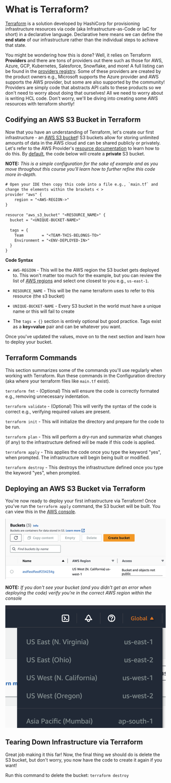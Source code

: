 # What is Terraform?

[Terraform](https://www.terraform.io/) is a solution developed by HashiCorp for provisioning infrastructure resources via code (aka Infrastructure-as-Code or IaC for short) in a declarative language. Declarative here means we can define the **end state** of our infrastructure rather than the individual steps to achieve that state. 

You might be wondering how this is done? Well, it relies on Terraform **Providers** and there are tons of providers out there such as those for AWS, Azure, GCP, Kubernetes, Salesforce, Snowflake, and more! A full listing can be found in the [providers registry](https://registry.terraform.io/browse/providers). Some of these providers are created by the product owners e.g., Microsoft supports the Azure provider and AWS supports the AWS provider, but some are also supported by the community! Providers are simply code that abstracts API calls to these products so we don't need to worry about doing that ourselves! All we need to worry about is writing HCL code. Don't worry, we'll be diving into creating some AWS resources with terraform shortly!

## Codifying an AWS S3 Bucket in Terraform
Now that you have an understanding of Terraform, let's create our first infrastructure - an [AWS S3 bucket](https://aws.amazon.com/s3/)! S3 buckets allow for storing unlimited amounts of data in the AWS cloud and can be shared publicly or privately. Let's refer to the AWS Provider's [resource documentation](https://registry.terraform.io/providers/hashicorp/aws/latest/docs/resources/s3_bucket) to learn how to do this. By [default](https://github.com/hashicorp/terraform-provider-aws/issues/28353), the code below will create a **private** S3 bucket.

**NOTE:** *This is a simple configuration for the sake of example and as you move throughout this course you'll learn how to further refine this code more in-depth.*

```
# Open your IDE then copy this code into a file e.g., `main.tf` and change the elements within the brackets < >
provider "aws" {
    region = "<AWS-REGION->"
}

resource "aws_s3_bucket" "<RESOURCE_NAME>" {
  bucket = "<UNIQUE-BUCKET-NAME>"

  tags = {
    Team        = "<TEAM-THIS-BELONGS-TO>"
    Environment = "<ENV-DEPLOYED-IN>"
  }
}
```
**Code Syntax**
- `AWS-REGION` - This will be the AWS region the S3 bucket gets deployed to. This won't matter too much for the example, but you can review the list of [AWS regions](https://docs.aws.amazon.com/AWSEC2/latest/UserGuide/using-regions-availability-zones.html#concepts-regions) and select one closest to you e.g., `us-east-1`.

- `RESOURCE_NAME` - This will be the name terraform uses to refer to this resource (the s3 bucket)
- `UNIQUE-BUCKET-NAME` - Every S3 bucket in the world must have a unique name or this will fail to create

- The `tags = {}` section is entirely optional but good practice. Tags exist as a **key=value** pair and can be whatever you want.

Once you've updated the values, move on to the next section and learn how to deploy your bucket. 


## Terraform Commands
This section summarizes some of the commands you'll use regularly when working with Terraform. Run these commands in the Configuration directory (aka where your terraform files like `main.tf` exist).

`terraform fmt` - (Optional) This will ensure the code is correctly formated e.g., removing unnecessary indentation. 

`terraform validate` - (Optional) This will verify the syntax of the code is correct e.g., verifying required values are present.

`terraform init` - This will initialize the directory and prepare for the code to be run.

`terraform plan` - This will perform a dry-run and summarize what changes (if any) to the infrastructure defined will be made if this code is applied. 

`terraform apply` - This applies the code once you type the keyword "yes", when prompted. The infrastructure will begin being built or modified.

`terraform destroy` - This destroys the infrastructure defined once you type the keyword "yes", when prompted.


## Deploying an AWS S3 Bucket via Terraform
You're now ready to deploy your first infrastructure via Terraform! Once you've run the `terraform apply` command, the S3 bucket will be built. You can view this in the [AWS console](https://s3.console.aws.amazon.com/).

<p align="center">
  <img src="resources/aws-s3-bucket.png" alt="aws-region-selection-in-console" />
</p>

**NOTE:** *If you don't see your bucket (and you didn't get an error when deploying the code) verify you're in the correct AWS region within the console*

<p align="center">
  <img src="resources/aws-region-selection.png" alt="aws-region-selection-in-console" />
</p>


## Tearing Down Infrastructure via Terraform
Great job making it this far! Now, the final thing we should do is delete the S3 bucket, but don't worry, you now have the code to create it again if you want!

Run this command to delete the bucket: `terraform destroy`